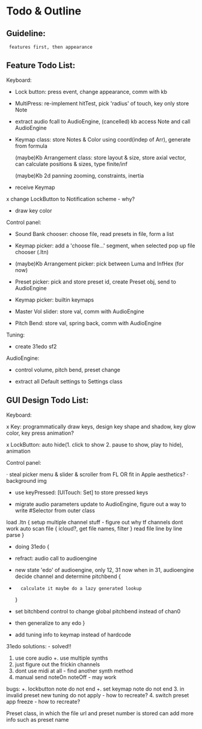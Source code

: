#  Todo & Outline


##  Guideline: 
     features first, then appearance


##  Feature Todo List:

Keyboard:

+   Lock button: press event, change appearance, comm with kb
        
+   MultiPress: re-implement hitTest, pick 'radius' of touch, key only store Note
    
+   extract audio fcall to AudioEngine, (cancelled) kb access Note and call AudioEngine
    
+   Keymap class: store Notes & Color using coord(indep of Arr), generate from formula
    
    (maybe)Kb Arrangement class: store layout & size, store axial vector, can calculate
        positions & sizes, type finite/inf
    
    (maybe)Kb 2d panning zooming, constraints, inertia
    
+   receive Keymap
    
x   change LockButton to Notification scheme - why?
    
+   draw key color
    
    
Control panel:

-   Sound Bank chooser: choose file, read presets in file, form a list
    
-   Keymap picker: add a 'choose file...' segment, when selected pop up file chooser (.ltn)

-   (maybe)Kb Arrangement picker: pick between Luma and InfHex (for now)
    
+   Preset picker: pick and store preset id, create Preset obj, send to AudioEngine
    
+   Keymap picker: builtin keymaps
    
+   Master Vol slider: store val, comm with AudioEngine
    
+   Pitch Bend: store val, spring back, comm with AudioEngine


Tuning:
    
+   create 31edo sf2
    
    
AudioEngine:

+   control volume, pitch bend, preset change
    

+   extract all Default settings to Settings class


##  GUI Design Todo List:

Keyboard:

x   Key: programmatically draw keys, design key shape and shadow, key glow color, key press
        animation?
        
x   LockButton: auto hide(1. click to show 2. pause to show, play to hide), animation
        
Control panel:

  · steal picker menu & slider & scroller from FL
    OR fit in Apple aesthetics?
  · background img
        




+ use keyPressed: [UITouch: Set<Key>] to store pressed keys




+ migrate audio parameters update to AudioEngine, figure out a way to write #Selector from outer class


load .ltn {
setup multiple channel stuff - figure out why tf channels dont work
auto scan file { icloud?, get file names, filter }
read file line by line
parse
}




+ doing 31edo {
+   refract: audio call to audioengine
+   new state 'edo' of audioengine, only 12, 31 now
    when in 31, audioengine decide channel and determine pitchbend {
+       calculate it maybe do a lazy generated lookup
    }
+   set bitchbend control to change global pitchbend instead of chan0
    
+   then generalize to any edo
}

+ add tuning info to keymap instead of hardcode


31edo solutions: - solved!!
1. use core audio
+. use multiple synths
3. just figure out the frickin channels
4. dont use midi at all - find another synth method
5. manual send noteOn noteOff - may work


bugs:
+. lockbutton note do not end
+. set keymap note do not end
3. in invalid preset new tuning do not apply - how to recreate?
4. switch preset app freeze - how to recreate?

Preset class, in which the file url and preset number is stored
can add more info such as preset name
